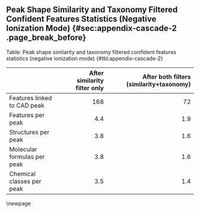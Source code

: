 ## Peak Shape Similarity and Taxonomy Filtered Confident Features Statistics (Negative Ionization Mode) {#sec:appendix-cascade-2 .page_break_before}

Table: Peak shape similarity and taxonomy filtered confident features statistics (negative ionization mode) {#tbl:appendix-cascade-2}

|                                 | After similarity filter only|After both filters (similarity+taxonomy) |
|:------------------------------- | ---------------------------:| ---------------------------:|
| Features linked to CAD peak     | 168                         | 72                          |
| Features per peak               | 4.4                         | 1.9                         | 
| Structures per peak             | 3.8                         | 1.6                         | 
| Molecular formulas per peak     | 3.8                         | 1.6                         | 
| Chemical classes per peak       | 3.5                         | 1.4                         | 

\newpage